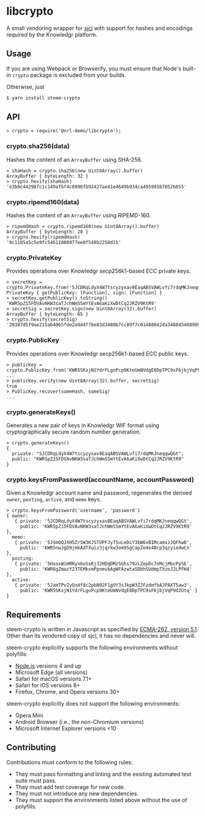 
libcrypto
=========

A small vendoring wrapper for [sjcl](http://bitwiseshiftleft.github.io/sjcl/) with support for
hashes and encodings required by the Knowledgr platform.

## Usage

If you are using Webpack or Browserify, you must ensure that Node's built-in `crypto` package
is excluded from your builds. 

Otherwise, just
```sh
$ yarn install steem-crypto
```

## API

```
> crypto = require('@nrl-demo/libcrypto');
```

### crypto.sha256(data)

Hashes the content of an `ArrayBuffer` using SHA-256.

```
> shaHash = crypto.sha256(new Uint8Array().buffer)
ArrayBuffer { byteLength: 32 }
> crypto.hexify(shaHash)
'e3b0c44298fc1c149afbf4c8996fb92427ae41e4649b934ca495991b7852b855'
```

### crypto.ripemd160(data) 

Hashes the content of an `ArrayBuffer` using RIPEMD-160.

```
> ripemdHash = crypto.ripemd160(new Uint8Array().buffer)
ArrayBuffer { byteLength: 20 }
> crypto.hexify(ripemdHash)
'9c1185a5c5e9fc54612808977ee8f548b2258d31'
```

### crypto.PrivateKey

Provides operations over Knowledgr secp256k1-based ECC private keys.
```
> secretKey = crypto.PrivateKey.from('5JCDRqLdyX4W7tscyzyxav8EaqABSVAWLvfi7rdqMKJneqqwQGt')
PrivateKey { getPublicKey: [Function], sign: [Function] }
> secretKey.getPublicKey().toString()
'KWR5pZ15FDVAvNKW3saTJchWmSSmYtEvA6aKiXwDtCq2JRZV9KtR9'
> secretSig = secretKey.sign(new Uint8Array(32).buffer)
ArrayBuffer { byteLength: 65 }
> crypto.hexify(secretSig)
'20387d5f9ae215a64065fde2a9d4f7be83d3480b7cc89f7c01488042da348845408909e9d4f1d66466c53f0007c771a73bf2883d8d5ab4735b5b4316091361442c'
```

### crypto.PublicKey

Provides operations over Knowledgr secp256k1-based ECC public keys.
```
> publicKey = crypto.PublicKey.from('KWR5SKxjN1YdrFLgoPcp9KteUmNVdgE8DpTPC9sF6jbjVqP9d2Utq')
... 
> publicKey.verify(new Uint8Array(32).buffer, secretSig)
true
> PublicKey.recover(someHash, someSig)
...
```

### crypto.generateKeys()

Generates a new pair of keys in Knowledgr WIF format using cryptographically secure
random number generation.
```
> crypto.generateKeys()
{
  private: "5JCDRqLdyX4W7tscyzyxav8EaqABSVAWLvfi7rdqMKJneqqwQGt",
  public: "KWR5pZ15FDVAvNKW3saTJchWmSSmYtEvA6aKiXwDtCq2JRZV9KtR9"
}
```

### crypto.keysFromPassword(accountName, accountPassword)

Given a Knowledgr account name and password, regenerates the derived `owner`, `posting`,
`active`, and `memo` keys.
```
> crypto.keysFromPassword('username', 'password')
{ owner:
   { private: '5JCDRqLdyX4W7tscyzyxav8EaqABSVAWLvfi7rdqMKJneqqwQGt',
     public: 'KWR5pZ15FDVAvNKW3saTJchWmSSmYtEvA6aKiXwDtCq2JRZV9KtR9' },
  memo:
   { private: '5JSmQQJXH5ZrSW3KJSTUPFJy7SuLeDiY3bW6vB1McamxzJQFhwD',
     public: 'KWR5nwJgD9jmkAdTXuiz3jqrkw3om95gCapZo4e4Bcp3qzyiedwCn' },
  posting:
   { private: '5HsoxWiHRRyx6oSxKj32HDqDMzSGhs79zLZopDc7nMcjMbcPp5E',
     public: 'KWR6gZmazY23TEMkxmPpnmvbAgWFAzwtaSDbhSUdmpTXzoJJLPFH4' },
  active:
   { private: '5JamTPvZyQsHf8c2pbN92F1gUY3sJkpW3ZJFzdmfbAJPAXT5aw3',
     public: 'KWR5SKxjN1YdrFLgoPcp9KteUmNVdgE8DpTPC9sF6jbjVqP9d2Utq' } }
```

## Requirements

steem-crypto is written in Javascript as specified by 
[ECMA-262, version 5.1](https://www.ecma-international.org/ecma-262/5.1/).
Other than its vendored copy of sjcl, it has no dependencies and never will.

steem-crypto explicitly supports the following environments without polyfills:
- [Node.js](https://nodejs.com) versions 4 and up
- Microsoft Edge (all versions)
- Safari for macOS versions 7.1+
- Safari for iOS versions 8+
- Firefox, Chrome, and Opera versions 30+

steem-crypto explicitly does not support the following environments:
- Opera Mini
- Android Browser (i.e., the non-Chromium versions)
- Microsoft Internet Explorer versions <10

## Contributing

Contributions must conform to the following rules:
- They must pass formatting and linting and the existing automated test suite must pass.
- They must add test coverage for new code.
- They must not introduce any new dependencies.
- They must support the environments listed above without the use of polyfills.
